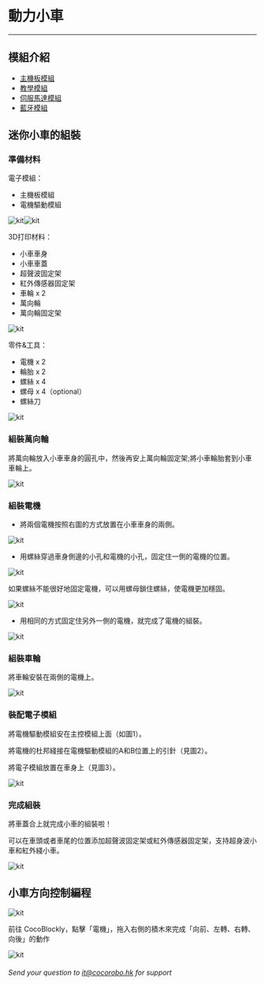 # 動力小車
---
## 模組介紹
- [主機板模組](/cocomod/main-controller)
- [教學模組](/cocomod/sensor-101)
- [伺服馬達模組](/cocomod/servo)
- [藍牙模組](/cocomod/bluetooth)
## 迷你小車的組裝
### 準備材料
電子模組：
- 主機板模組
- 電機驅動模組

![kit](../media/kit_156.jpg)![kit](../media/kit_157.jpg)

3D打印材料：
- 小車車身
- 小車車蓋
- 超聲波固定架
- 紅外傳感器固定架
- 車輪 x 2
- 萬向輪
- 萬向輪固定架

![kit](../media/kit_157.png)

零件&工具：
- 電機 x 2
- 輪胎 x 2
- 螺絲 x 4
- 螺母 x 4（optional）
- 螺絲刀

![kit](../media/kit_156.png)
### 組裝萬向輪
將萬向輪放入小車車身的圓孔中，然後再安上萬向輪固定架;將小車輪胎套到小車車輪上。

![kit](../media/kit_158.png)
### 組裝電機
- 將兩個電機按照右圖的方式放置在小車車身的兩側。

![kit](../media/kit_159.jpg)
- 用螺絲穿過車身側邊的小孔和電機的小孔，固定住一側的電機的位置。

![kit](../media/kit_159.png)

如果螺絲不能很好地固定電機，可以用螺母鎖住螺絲，使電機更加穩固。

![kit](../media/kit_2.jpg)
- 用相同的方式固定住另外一側的電機，就完成了電機的組裝。

![kit](../media/kit_3.jpg)
### 組裝車輪
將車輪安裝在兩側的電機上。

![kit](../media/kit_4.jpg)
### 裝配電子模組
將電機驅動模組安在主控模組上面（如圖1）。

將電機的杜邦綫接在電機驅動模組的A和B位置上的引針（見圖2）。

將電子模組放置在車身上（見圖3）。

![kit](../media/kit_160.png)
### 完成組裝
將車蓋合上就完成小車的組裝啦！

可以在車頭或者車尾的位置添加超聲波固定架或紅外傳感器固定架，支持超身波小車和紅外綫小車。

![kit](../media/kit_161.png)
## 小車方向控制編程
![kit](../media/kit_163.png)

前往 CocoBlockly，點擊「電機」，拖入右側的積木來完成「向前、左轉、右轉、向後」的動作

![kit](../media/kit_162.png)

###### Send your question to [it@cocorobo.hk](http://cocorobo.hk/online/) for support